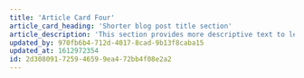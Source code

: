 ```yaml
---
title: 'Article Card Four'
article_card_heading: 'Shorter blog post title section'
article_description: 'This section provides more descriptive text to let readers know.'
updated_by: 970fb6b4-712d-4017-8cad-9b13f8caba15
updated_at: 1612972354
id: 2d308091-7259-4659-9ea4-72bb4f08e2a2
---
```

